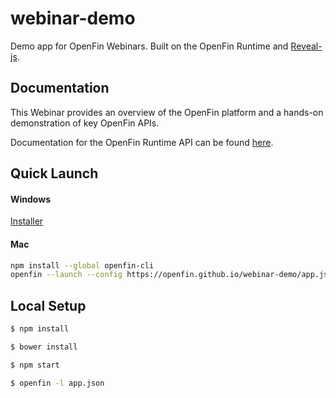 # webinar-demo
Demo app for OpenFin Webinars.  Built on the OpenFin Runtime and [Reveal-js](http://lab.hakim.se/reveal-js/).

## Documentation
This Webinar provides an overview of the OpenFin platform and a hands-on demonstration of key OpenFin APIs.

Documentation for the OpenFin Runtime API can be found [here](https://openfin.co/developers/javascript-api/).

## Quick Launch

#### Windows

[Installer](https://dl.openfin.co/services/download?fileName=OpenFin%20Webinar&config=https://openfin.github.io/webinar-demo/app.json)

#### Mac

```bash
npm install --global openfin-cli
openfin --launch --config https://openfin.github.io/webinar-demo/app.json
```

## Local Setup

```sh
$ npm install
```
```sh
$ bower install
```
```sh
$ npm start
```
```sh
$ openfin -l app.json
```
